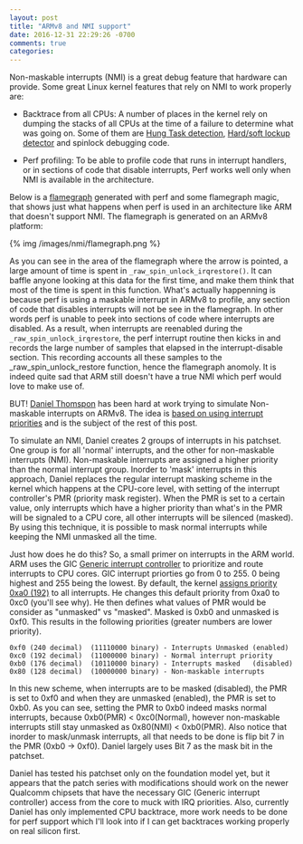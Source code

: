 ```yaml
---
layout: post
title: "ARMv8 and NMI support"
date: 2016-12-31 22:29:26 -0700
comments: true
categories: 
---
```


Non-maskable interrupts (NMI) is a great debug feature that hardware can provide. Some great Linux kernel features that rely on NMI to work properly are:

* Backtrace from all CPUs: A number of places in the kernel rely on dumping the stacks of all CPUs at the time of a failure to determine what was going on. Some of them are [Hung Task detection](http://lxr.free-electrons.com/source/kernel/hung_task.c), [Hard/soft lockup detector](http://lxr.free-electrons.com/source/Documentation/lockup-watchdogs.txt) and spinlock debugging code.

* Perf profiling: To be able to profile code that runs in interrupt handlers, or in sections of code that disable interrupts, Perf works well only when NMI is available in the architecture.

Below is a [flamegraph](http://www.brendangregg.com/FlameGraphs/cpuflamegraphs.html) generated with perf and some flamegraph magic, that shows just what happens when perf is used in an architecture like ARM that doesn't support NMI. The flamegraph is generated on an ARMv8 platform:

{% img /images/nmi/flamegraph.png %}

As you can see in the area of the flamegraph where the arrow is pointed, a large amount of time is spent in `_raw_spin_unlock_irqrestore()`. It can baffle anyone looking at this data for the first time, and make them think that most of the time is spent in this function. What's actually happenning is because perf is using a maskable interrupt in ARMv8 to profile, any section of code that disables interrupts will not be see in the flamegraph. In other words perf is unable to peek into sections of code where interrupts are disabled. As a result, when interrupts are reenabled during the `_raw_spin_unlock_irqrestore`, the perf interrupt routine then kicks in and records the large number of samples that elapsed in the interrupt-disable section. This recording accounts all these samples to the _raw_spin_unlock_restore function, hence the flamegraph anomoly. It is indeed quite sad that ARM still doesn't have a true NMI which perf would love to make use of.

BUT! [Daniel Thomspon](https://lkml.org/lkml/2016/8/19/583) has been hard at work trying to simulate Non-maskable interrupts on ARMv8. The idea is [based on using interrupt priorities](/misc/arm-irq-priortization-white-paper.pdf) and is the subject of the rest of this post.

To simulate an NMI, Daniel creates 2 groups of interrupts in his patchset. One group is for all 'normal' interrupts, and the other for non-maskable interrupts (NMI). Non-maskable interrupts are assigned a higher priority than the normal interrupt group. Inorder to 'mask' interrupts in this approach, Daniel replaces the regular interrupt masking scheme in the kernel which happens at the CPU-core level, with setting of the interrupt controller's PMR (priority mask register). When the PMR is set to a certain value, only interrupts which have a higher priority than what's in the PMR will be signaled to a CPU core, all other interrupts will be silenced (masked). By using this technique, it is possible to mask normal interrupts while keeping the NMI unmasked all the time.

Just how does he do this? So, a small primer on interrupts in the ARM world.
ARM uses the GIC [Generic interrupt controller](http://infocenter.arm.com/help/index.jsp?topic=/com.arm.doc.dai0176c/ar01s03s01.html) to prioritize and route interrupts to CPU cores. GIC interrupt priorties go from 0 to 255. 0 being highest and 255 being the lowest. By default, the kernel [assigns priority 0xa0 (192)](http://lxr.free-electrons.com/source/include/linux/irqchip/arm-gic.h?v=4.8#L57) to all interrupts. He changes this default priority from 0xa0 to 0xc0 (you'll see why).
He then defines what values of PMR would be consider as "unmasked" vs "masked". Masked is 0xb0 and unmasked is 0xf0. This results in the following priorities (greater numbers are lower priority).
```
0xf0 (240 decimal)  (11110000 binary) - Interrupts Unmasked (enabled)
0xc0 (192 decimal)  (11000000 binary) - Normal interrupt priority
0xb0 (176 decimal)  (10110000 binary) - Interrupts masked   (disabled)
0x80 (128 decimal)  (10000000 binary) - Non-maskable interrupts
```
In this new scheme, when interrupts are to be masked (disabled), the PMR is set to 0xf0 and when they are unmasked (enabled), the PMR is set to 0xb0. As you can see, setting the PMR to 0xb0 indeed masks normal interrupts, because 0xb0(PMR) < 0xc0(Normal), however non-maskable interrupts still stay unmasked as 0x80(NMI) < 0xb0(PMR). Also notice that inorder to mask/unmask interrupts, all that needs to be done is flip bit 7 in the PMR (0xb0 -> 0xf0). Daniel largely uses Bit 7 as the mask bit in the patchset.

Daniel has tested his patchset only on the foundation model yet, but it appears that the patch series with modifications should work on the newer Qualcomm chipsets that have the necessary GIC (Generic interrupt controller) access from the core to muck with IRQ priorities. Also, currently Daniel has only implemented CPU backtrace, more work needs to be done for perf support which I'll look into if I can get backtraces working properly on real silicon first.

